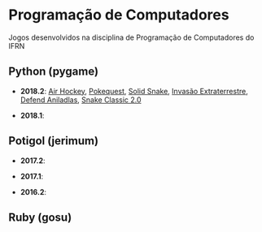 # Programação de Computadores
Jogos desenvolvidos na disciplina de Programação de Computadores do IFRN

## Python (pygame)

 - **2018.2**: 
  [Air Hockey](https://github.com/IFRNPedroMedeiros/airhokey),
  [Pokequest](https://github.com/Txiag/Pokequest),
  [Solid Snake](https://github.com/rafadsfreitas/solidSnake),
  [Invasão Extraterrestre](https://github.com/Rafael-Rufino/INVAS-O-EXTRATERRESTRE-),
  [Defend Aniladlas](https://github.com/simeithander/defend_aniladlas),
  [Snake Classic 2.0](https://github.com/sergioh665/ProjetoJogo)
  
 - **2018.1**:

## Potigol (jerimum)
 - **2017.2**:

 - **2017.1**:

 - **2016.2**:

## Ruby (gosu)



